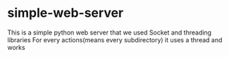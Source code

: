 # simple-web-server
This is a simple python web server that we used Socket and threading libraries
For every actions(means every subdirectory) it uses a thread and works
